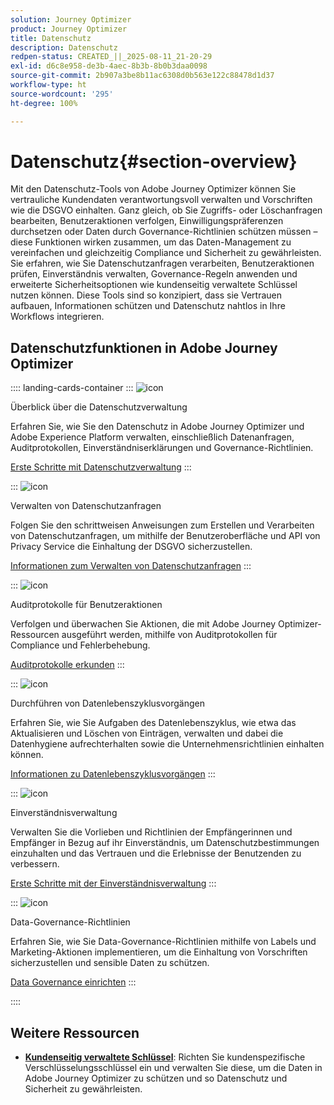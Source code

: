 ```yaml
---
solution: Journey Optimizer
product: Journey Optimizer
title: Datenschutz
description: Datenschutz
redpen-status: CREATED_||_2025-08-11_21-20-29
exl-id: d6c8e958-de3b-4aec-8b3b-8b0b3daa0098
source-git-commit: 2b907a3be8b11ac6308d0b563e122c88478d1d37
workflow-type: ht
source-wordcount: '295'
ht-degree: 100%

---
```


# Datenschutz{#section-overview}

Mit den Datenschutz-Tools von Adobe Journey Optimizer können Sie vertrauliche Kundendaten verantwortungsvoll verwalten und Vorschriften wie die DSGVO einhalten. Ganz gleich, ob Sie Zugriffs- oder Löschanfragen bearbeiten, Benutzeraktionen verfolgen, Einwilligungspräferenzen durchsetzen oder Daten durch Governance-Richtlinien schützen müssen – diese Funktionen wirken zusammen, um das Daten-Management zu vereinfachen und gleichzeitig Compliance und Sicherheit zu gewährleisten. Sie erfahren, wie Sie Datenschutzanfragen verarbeiten, Benutzeraktionen prüfen, Einverständnis verwalten, Governance-Regeln anwenden und erweiterte Sicherheitsoptionen wie kundenseitig verwaltete Schlüssel nutzen können. Diese Tools sind so konzipiert, dass sie Vertrauen aufbauen, Informationen schützen und Datenschutz nahtlos in Ihre Workflows integrieren.

## Datenschutzfunktionen in Adobe Journey Optimizer

:::: landing-cards-container
:::
![icon](https://cdn.experienceleague.adobe.com/icons/book.svg)

Überblick über die Datenschutzverwaltung

Erfahren Sie, wie Sie den Datenschutz in Adobe Journey Optimizer und Adobe Experience Platform verwalten, einschließlich Datenanfragen, Auditprotokollen, Einverständniserklärungen und Governance-Richtlinien.

[Erste Schritte mit Datenschutzverwaltung](../using/privacy/get-started-privacy.md)
:::

:::
![icon](https://cdn.experienceleague.adobe.com/icons/circle-play.svg)

Verwalten von Datenschutzanfragen

Folgen Sie den schrittweisen Anweisungen zum Erstellen und Verarbeiten von Datenschutzanfragen, um mithilfe der Benutzeroberfläche und API von Privacy Service die Einhaltung der DSGVO sicherzustellen.

[Informationen zum Verwalten von Datenschutzanfragen](../using/privacy/requests.md)
:::

:::
![icon](https://cdn.experienceleague.adobe.com/icons/list-check.svg)

Auditprotokolle für Benutzeraktionen

Verfolgen und überwachen Sie Aktionen, die mit Adobe Journey Optimizer-Ressourcen ausgeführt werden, mithilfe von Auditprotokollen für Compliance und Fehlerbehebung.

[Auditprotokolle erkunden](../using/privacy/audit-logs.md)
:::

:::
![icon](https://cdn.experienceleague.adobe.com/icons/screwdriver-wrench.svg)

Durchführen von Datenlebenszyklusvorgängen

Erfahren Sie, wie Sie Aufgaben des Datenlebenszyklus, wie etwa das Aktualisieren und Löschen von Einträgen, verwalten und dabei die Datenhygiene aufrechterhalten sowie die Unternehmensrichtlinien einhalten können.

[Informationen zu Datenlebenszyklusvorgängen](../using/privacy/data-hygiene.md)
:::

:::
![icon](https://cdn.experienceleague.adobe.com/icons/bullseye.svg)

Einverständnisverwaltung

Verwalten Sie die Vorlieben und Richtlinien der Empfängerinnen und Empfänger in Bezug auf ihr Einverständnis, um Datenschutzbestimmungen einzuhalten und das Vertrauen und die Erlebnisse der Benutzenden zu verbessern.

[Erste Schritte mit der Einverständnisverwaltung](consent-landing-page.md)
:::

:::
![icon](https://cdn.experienceleague.adobe.com/icons/shield-halved.svg)

Data-Governance-Richtlinien

Erfahren Sie, wie Sie Data-Governance-Richtlinien mithilfe von Labels und Marketing-Aktionen implementieren, um die Einhaltung von Vorschriften sicherzustellen und sensible Daten zu schützen.

[Data Governance einrichten](../using/action/action-privacy.md)
:::

::::


## Weitere Ressourcen

- **[Kundenseitig verwaltete Schlüssel](../using/privacy/cmk.md)**: Richten Sie kundenspezifische Verschlüsselungsschlüssel ein und verwalten Sie diese, um die Daten in Adobe Journey Optimizer zu schützen und so Datenschutz und Sicherheit zu gewährleisten.
